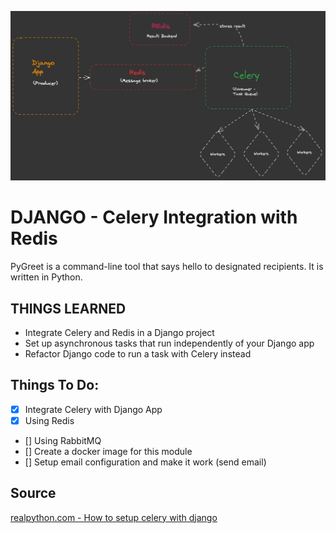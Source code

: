 [![MasterHead](https://github.com/sikander27/django-celery-feeback-app/blob/main/celery.jpeg)](https://sikander27.github.io/)

# DJANGO - Celery Integration with Redis

PyGreet is a command-line tool that says hello to designated
recipients. It is written in Python.

## THINGS LEARNED

- Integrate Celery and Redis in a Django project
- Set up asynchronous tasks that run independently of your Django app
- Refactor Django code to run a task with Celery instead

## Things To Do:

- [x] Integrate Celery with Django App
- [x] Using Redis
- [] Using RabbitMQ
- [] Create a docker image for this module
- [] Setup email configuration and make it work (send email)


## Source

[realpython.com - How to setup celery with django ](https://realpython.com/asynchronous-tasks-with-django-and-celery/)
